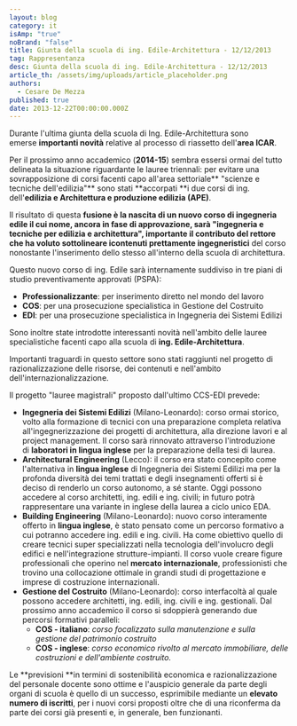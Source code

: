 ```yaml
---
layout: blog
category: it
isAmp: "true"
noBrand: "false"
title: Giunta della scuola di ing. Edile-Architettura - 12/12/2013
tag: Rappresentanza
desc: Giunta della scuola di ing. Edile-Architettura - 12/12/2013
article_th: /assets/img/uploads/article_placeholder.png
authors:
  - Cesare De Mezza
published: true
date: 2013-12-22T00:00:00.000Z
---
```


Durante l'ultima giunta della scuola di Ing. Edile-Architettura sono emerse **importanti novità** relative al processo di riassetto dell'**area ICAR**.

Per il prossimo anno accademico (**2014-15**) sembra essersi ormai del tutto delineata la situazione riguardante le lauree triennali: per evitare una sovrapposizione di corsi facenti capo all'area settoriale** "scienze e tecniche dell'edilizia"** sono stati **accorpati **i due corsi di ing. dell'**edilizia e Architettura e produzione edilizia (APE)**.

Il risultato di questa **fusione **è la nascita di un nuovo corso di ingegneria edile il cui nome, ancora in fase di approvazione, sarà "**ingegneria e tecniche per edilizia e architettura**", importante il contributo del rettore che ha voluto sottolineare i**contenuti prettamente ingegneristici** del corso nonostante l'inserimento dello stesso all'interno della scuola di architettura.

Questo nuovo corso di ing. Edile sarà internamente suddiviso in tre piani di studio preventivamente approvati (PSPA):

*   **Professionalizzante**: per inserimento diretto nel mondo del lavoro
*   **COS**: per una prosecuzione specialistica in Gestione del Costruito
*   **EDI**: per una prosecuzione specialistica in Ingegneria dei Sistemi Edilizi

Sono inoltre state introdotte interessanti novità nell'ambito delle lauree specialistiche facenti capo alla scuola di **ing. Edile-Architettura**.

Importanti traguardi in questo settore sono stati raggiunti nel progetto di razionalizzazione delle risorse, dei contenuti e nell'ambito dell'internazionalizzazione.

Il progetto "lauree magistrali" proposto dall'ultimo CCS-EDI prevede:

*   **Ingegneria dei Sistemi Edilizi** (Milano-Leonardo): corso ormai storico, volto alla formazione di tecnici con una preparazione completa relativa all'ingegnerizzazione dei progetti di architettura, alla direzione lavori e al project management. Il corso sarà rinnovato attraverso l'introduzione di **laboratori in lingua inglese** per la preparazione della tesi di laurea.
*   **Architectural Engineering** (Lecco): il corso era stato concepito come l'alternativa in **lingua inglese** di Ingegneria dei Sistemi Edilizi ma per la profonda diversità dei temi trattati e degli insegnamenti offerti si è deciso di renderlo un corso autonomo, a sé stante. Oggi possono accedere al corso architetti, ing. edili e ing. civili; in futuro potrà rappresentare una variante in inglese della laurea a ciclo unico EDA.
*   **Building Engineering** (Milano-Leonardo): nuovo corso interamente offerto in **lingua inglese**, è stato pensato come un percorso formativo a cui potranno accedere ing. edili e ing. civili. Ha come obiettivo quello di creare tecnici super specializzati nella tecnologia dell'involucro degli edifici e nell'integrazione strutture-impianti. Il corso vuole creare figure professionali che operino nel **mercato internazionale**, professionisti che trovino una collocazione ottimale in grandi studi di progettazione e imprese di costruzione internazionali.
*   **Gestione del Costruito** (Milano-Leonardo): corso interfacoltà al quale possono accedere architetti, ing. edili, ing. civili e ing. gestionali. Dal prossimo anno accademico il corso si sdoppierà generando due percorsi formativi paralleli:
    *   **COS - italiano**: _corso focalizzato sulla manutenzione e sulla gestione del patrimonio costruito_
    *   **COS - inglese**: _corso economico rivolto al mercato immobiliare, delle costruzioni e dell'ambiente costruito._

Le **previsioni **in termini di sostenibilità economica e razionalizzazione del personale docente sono ottime e l'auspicio generale da parte degli organi di scuola è quello di un successo, esprimibile mediante un **elevato numero di iscritti**, per i nuovi corsi proposti oltre che di una riconferma da parte dei corsi già presenti e, in generale, ben funzionanti.

